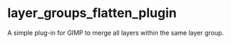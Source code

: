 # layer_groups_flatten_plugin
A simple plug-in for GIMP to merge all layers within the same layer group.
